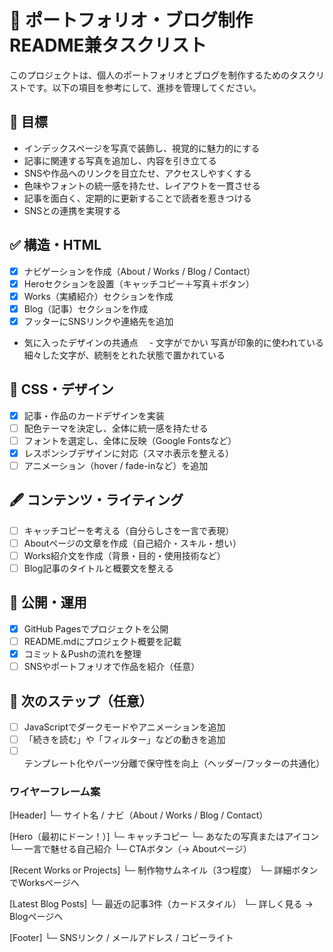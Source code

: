 # 📝 ポートフォリオ・ブログ制作 README兼タスクリスト

このプロジェクトは、個人のポートフォリオとブログを制作するためのタスクリストです。以下の項目を参考にして、進捗を管理してください。

## 🌟 目標
- インデックスページを写真で装飾し、視覚的に魅力的にする
- 記事に関連する写真を追加し、内容を引き立てる
- SNSや作品へのリンクを目立たせ、アクセスしやすくする
- 色味やフォントの統一感を持たせ、レイアウトを一貫させる
- 記事を面白く、定期的に更新することで読者を惹きつける
- SNSとの連携を実現する

## ✅ 構造・HTML
- [x] ナビゲーションを作成（About / Works / Blog / Contact）
- [x] Heroセクションを設置（キャッチコピー＋写真＋ボタン）
- [x] Works（実績紹介）セクションを作成
- [x] Blog（記事）セクションを作成
- [x] フッターにSNSリンクや連絡先を追加

- 気に入ったデザインの共通点
　- 文字がでかい
写真が印象的に使われている
細々した文字が、統制をとれた状態で置かれている

## 🎨 CSS・デザイン
- [x] 記事・作品のカードデザインを実装
- [ ] 配色テーマを決定し、全体に統一感を持たせる
- [ ] フォントを選定し、全体に反映（Google Fontsなど）
- [x] レスポンシブデザインに対応（スマホ表示を整える）
- [ ] アニメーション（hover / fade-inなど）を追加

## 🖋 コンテンツ・ライティング
- [ ] キャッチコピーを考える（自分らしさを一言で表現）
- [ ] Aboutページの文章を作成（自己紹介・スキル・想い）
- [ ] Works紹介文を作成（背景・目的・使用技術など）
- [ ] Blog記事のタイトルと概要文を整える

## 🚀 公開・運用
- [x] GitHub Pagesでプロジェクトを公開
- [ ] README.mdにプロジェクト概要を記載
- [x] コミット＆Pushの流れを整理
- [ ] SNSやポートフォリオで作品を紹介（任意）

## 🎯 次のステップ（任意）
- [ ] JavaScriptでダークモードやアニメーションを追加
- [ ] 「続きを読む」や「フィルター」などの動きを追加
- [ ] テンプレート化やパーツ分離で保守性を向上（ヘッダー/フッターの共通化）

### ワイヤーフレーム案
[Header]
└─ サイト名 / ナビ（About / Works / Blog / Contact）

[Hero（最初にドーン！）]
└─ キャッチコピー
└─ あなたの写真またはアイコン
└─ 一言で魅せる自己紹介
└─ CTAボタン（→ Aboutページ）

[Recent Works or Projects]
└─ 制作物サムネイル（3つ程度）
└─ 詳細ボタンでWorksページへ

[Latest Blog Posts]
└─ 最近の記事3件（カードスタイル）
└─ 詳しく見る → Blogページへ

[Footer]
└─ SNSリンク / メールアドレス / コピーライト
